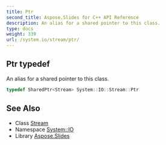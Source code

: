 ```yaml
---
title: Ptr
second_title: Aspose.Slides for C++ API Reference
description: An alias for a shared pointer to this class.
type: docs
weight: 339
url: /system.io/stream/ptr/
---
```

## Ptr typedef


An alias for a shared pointer to this class.

```cpp
typedef SharedPtr<Stream> System::IO::Stream::Ptr
```

## See Also

* Class [Stream](../)
* Namespace [System::IO](../../)
* Library [Aspose.Slides](../../../)